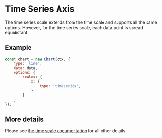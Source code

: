 # Time Series Axis

The time series scale extends from the time scale and supports all the same options. However, for the time series scale, each data point is spread equidistant.

## Example

```javascript
const chart = new Chart(ctx, {
    type: 'line',
    data: data,
    options: {
        scales: {
            x: {
                type: 'timeseries',
            }
        }
    }
});
```

## More details

Please see [the time scale documentation](time.md) for all other details.
